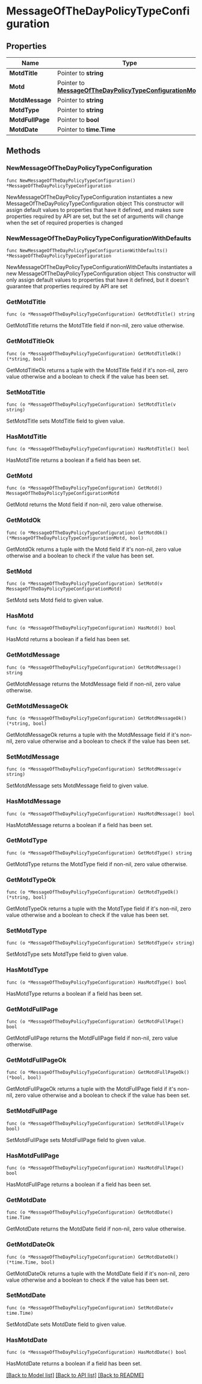 # MessageOfTheDayPolicyTypeConfiguration

## Properties

Name | Type | Description | Notes
------------ | ------------- | ------------- | -------------
**MotdTitle** | Pointer to **string** |  | [optional] 
**Motd** | Pointer to [**MessageOfTheDayPolicyTypeConfigurationMotd**](MessageOfTheDayPolicyTypeConfigurationMotd.md) |  | [optional] 
**MotdMessage** | Pointer to **string** |  | [optional] 
**MotdType** | Pointer to **string** |  | [optional] 
**MotdFullPage** | Pointer to **bool** |  | [optional] 
**MotdDate** | Pointer to **time.Time** |  | [optional] 

## Methods

### NewMessageOfTheDayPolicyTypeConfiguration

`func NewMessageOfTheDayPolicyTypeConfiguration() *MessageOfTheDayPolicyTypeConfiguration`

NewMessageOfTheDayPolicyTypeConfiguration instantiates a new MessageOfTheDayPolicyTypeConfiguration object
This constructor will assign default values to properties that have it defined,
and makes sure properties required by API are set, but the set of arguments
will change when the set of required properties is changed

### NewMessageOfTheDayPolicyTypeConfigurationWithDefaults

`func NewMessageOfTheDayPolicyTypeConfigurationWithDefaults() *MessageOfTheDayPolicyTypeConfiguration`

NewMessageOfTheDayPolicyTypeConfigurationWithDefaults instantiates a new MessageOfTheDayPolicyTypeConfiguration object
This constructor will only assign default values to properties that have it defined,
but it doesn't guarantee that properties required by API are set

### GetMotdTitle

`func (o *MessageOfTheDayPolicyTypeConfiguration) GetMotdTitle() string`

GetMotdTitle returns the MotdTitle field if non-nil, zero value otherwise.

### GetMotdTitleOk

`func (o *MessageOfTheDayPolicyTypeConfiguration) GetMotdTitleOk() (*string, bool)`

GetMotdTitleOk returns a tuple with the MotdTitle field if it's non-nil, zero value otherwise
and a boolean to check if the value has been set.

### SetMotdTitle

`func (o *MessageOfTheDayPolicyTypeConfiguration) SetMotdTitle(v string)`

SetMotdTitle sets MotdTitle field to given value.

### HasMotdTitle

`func (o *MessageOfTheDayPolicyTypeConfiguration) HasMotdTitle() bool`

HasMotdTitle returns a boolean if a field has been set.

### GetMotd

`func (o *MessageOfTheDayPolicyTypeConfiguration) GetMotd() MessageOfTheDayPolicyTypeConfigurationMotd`

GetMotd returns the Motd field if non-nil, zero value otherwise.

### GetMotdOk

`func (o *MessageOfTheDayPolicyTypeConfiguration) GetMotdOk() (*MessageOfTheDayPolicyTypeConfigurationMotd, bool)`

GetMotdOk returns a tuple with the Motd field if it's non-nil, zero value otherwise
and a boolean to check if the value has been set.

### SetMotd

`func (o *MessageOfTheDayPolicyTypeConfiguration) SetMotd(v MessageOfTheDayPolicyTypeConfigurationMotd)`

SetMotd sets Motd field to given value.

### HasMotd

`func (o *MessageOfTheDayPolicyTypeConfiguration) HasMotd() bool`

HasMotd returns a boolean if a field has been set.

### GetMotdMessage

`func (o *MessageOfTheDayPolicyTypeConfiguration) GetMotdMessage() string`

GetMotdMessage returns the MotdMessage field if non-nil, zero value otherwise.

### GetMotdMessageOk

`func (o *MessageOfTheDayPolicyTypeConfiguration) GetMotdMessageOk() (*string, bool)`

GetMotdMessageOk returns a tuple with the MotdMessage field if it's non-nil, zero value otherwise
and a boolean to check if the value has been set.

### SetMotdMessage

`func (o *MessageOfTheDayPolicyTypeConfiguration) SetMotdMessage(v string)`

SetMotdMessage sets MotdMessage field to given value.

### HasMotdMessage

`func (o *MessageOfTheDayPolicyTypeConfiguration) HasMotdMessage() bool`

HasMotdMessage returns a boolean if a field has been set.

### GetMotdType

`func (o *MessageOfTheDayPolicyTypeConfiguration) GetMotdType() string`

GetMotdType returns the MotdType field if non-nil, zero value otherwise.

### GetMotdTypeOk

`func (o *MessageOfTheDayPolicyTypeConfiguration) GetMotdTypeOk() (*string, bool)`

GetMotdTypeOk returns a tuple with the MotdType field if it's non-nil, zero value otherwise
and a boolean to check if the value has been set.

### SetMotdType

`func (o *MessageOfTheDayPolicyTypeConfiguration) SetMotdType(v string)`

SetMotdType sets MotdType field to given value.

### HasMotdType

`func (o *MessageOfTheDayPolicyTypeConfiguration) HasMotdType() bool`

HasMotdType returns a boolean if a field has been set.

### GetMotdFullPage

`func (o *MessageOfTheDayPolicyTypeConfiguration) GetMotdFullPage() bool`

GetMotdFullPage returns the MotdFullPage field if non-nil, zero value otherwise.

### GetMotdFullPageOk

`func (o *MessageOfTheDayPolicyTypeConfiguration) GetMotdFullPageOk() (*bool, bool)`

GetMotdFullPageOk returns a tuple with the MotdFullPage field if it's non-nil, zero value otherwise
and a boolean to check if the value has been set.

### SetMotdFullPage

`func (o *MessageOfTheDayPolicyTypeConfiguration) SetMotdFullPage(v bool)`

SetMotdFullPage sets MotdFullPage field to given value.

### HasMotdFullPage

`func (o *MessageOfTheDayPolicyTypeConfiguration) HasMotdFullPage() bool`

HasMotdFullPage returns a boolean if a field has been set.

### GetMotdDate

`func (o *MessageOfTheDayPolicyTypeConfiguration) GetMotdDate() time.Time`

GetMotdDate returns the MotdDate field if non-nil, zero value otherwise.

### GetMotdDateOk

`func (o *MessageOfTheDayPolicyTypeConfiguration) GetMotdDateOk() (*time.Time, bool)`

GetMotdDateOk returns a tuple with the MotdDate field if it's non-nil, zero value otherwise
and a boolean to check if the value has been set.

### SetMotdDate

`func (o *MessageOfTheDayPolicyTypeConfiguration) SetMotdDate(v time.Time)`

SetMotdDate sets MotdDate field to given value.

### HasMotdDate

`func (o *MessageOfTheDayPolicyTypeConfiguration) HasMotdDate() bool`

HasMotdDate returns a boolean if a field has been set.


[[Back to Model list]](../README.md#documentation-for-models) [[Back to API list]](../README.md#documentation-for-api-endpoints) [[Back to README]](../README.md)


